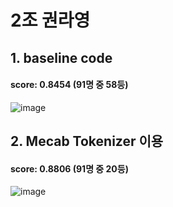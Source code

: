 # 2조 권라영
## 1. baseline code
#### score: 0.8454 (91명 중 58등)
![image](https://user-images.githubusercontent.com/64716178/147303783-509c0783-b474-461c-b041-455e58f7e8ff.png)
## 2. Mecab Tokenizer 이용
#### score: 0.8806 (91명 중 20등)
![image](https://user-images.githubusercontent.com/64716178/147306160-6f4b8f38-bac9-4cbd-9ebf-18b09e4b4b92.png)
